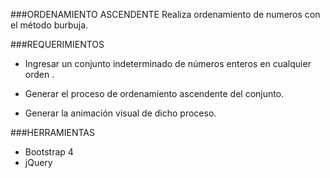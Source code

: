 ###ORDENAMIENTO ASCENDENTE
Realiza ordenamiento de numeros con el método burbuja.



###REQUERIMIENTOS

* Ingresar un conjunto indeterminado de números enteros en cualquier orden .

* Generar el proceso de ordenamiento ascendente del conjunto.

* Generar la animación visual de dicho proceso.

###HERRAMIENTAS
 
 * Bootstrap 4
 * jQuery
 
 
